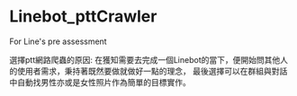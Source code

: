 # Linebot_pttCrawler
For Line's pre assessment

選擇ptt網路爬蟲的原因:
  在獲知需要去完成一個Linebot的當下，便開始問其他人的使用者需求，秉持著既然要做就做好一點的理念，
  最後選擇可以在群組與對話中自動找男性亦或是女性照片作為簡單的目標實作。
  
